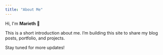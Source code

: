 ```yaml
---
title: "About Me"
---
```


Hi, I'm **Marieth** 👋  

This is a short introduction about me. I’m building this site to share my blog posts, portfolio, and projects.  

Stay tuned for more updates!

